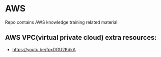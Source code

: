 # AWS
Repo contains AWS knowledge training  related material

## AWS VPC(virtual private cloud) extra resources:
- https://youtu.be/fpxDGU2KdkA

